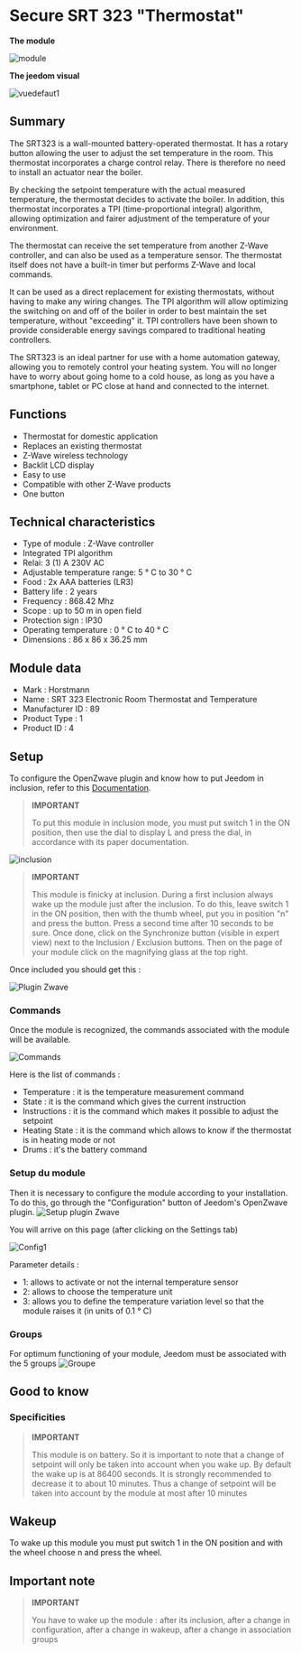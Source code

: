 # Secure SRT 323 "Thermostat"

**The module**

![module](images/secure.srt323/module.jpg)

**The jeedom visual**

![vuedefaut1](images/secure.srt323/vuedefaut1.jpg)

## Summary

The SRT323 is a wall-mounted battery-operated thermostat. It has a rotary button allowing the user to adjust the set temperature in the room. This thermostat incorporates a charge control relay. There is therefore no need to install an actuator near the boiler.

By checking the setpoint temperature with the actual measured temperature, the thermostat decides to activate the boiler. In addition, this thermostat incorporates a TPI (time-proportional integral) algorithm, allowing optimization and fairer adjustment of the temperature of your environment.

The thermostat can receive the set temperature from another Z-Wave controller, and can also be used as a temperature sensor. The thermostat itself does not have a built-in timer but performs Z-Wave and local commands.

It can be used as a direct replacement for existing thermostats, without having to make any wiring changes. The TPI algorithm will allow optimizing the switching on and off of the boiler in order to best maintain the set temperature, without "exceeding" it. TPI controllers have been shown to provide considerable energy savings compared to traditional heating controllers.

The SRT323 is an ideal partner for use with a home automation gateway, allowing you to remotely control your heating system. You will no longer have to worry about going home to a cold house, as long as you have a smartphone, tablet or PC close at hand and connected to the internet.

## Functions

-   Thermostat for domestic application
-   Replaces an existing thermostat
-   Z-Wave wireless technology
-   Backlit LCD display
-   Easy to use
-   Compatible with other Z-Wave products
-   One button

## Technical characteristics

-   Type of module : Z-Wave controller
-   Integrated TPI algorithm
-   Relai: 3 (1) A 230V AC
-   Adjustable temperature range: 5 ° C to 30 ° C
-   Food : 2x AAA batteries (LR3)
-   Battery life : 2 years
-   Frequency : 868.42 Mhz
-   Scope : up to 50 m in open field
-   Protection sign : IP30
-   Operating temperature : 0 ° C to 40 ° C
-   Dimensions : 86 x 86 x 36.25 mm

## Module data

-   Mark : Horstmann
-   Name : SRT 323 Electronic Room Thermostat and Temperature
-   Manufacturer ID : 89
-   Product Type : 1
-   Product ID : 4

## Setup

To configure the OpenZwave plugin and know how to put Jeedom in inclusion, refer to this [Documentation](https://doc.jeedom.com/en_US/plugins/automation%20protocol/openzwave/).

> **IMPORTANT**
>
> To put this module in inclusion mode, you must put switch 1 in the ON position, then use the dial to display L and press the dial, in accordance with its paper documentation.

![inclusion](images/secure.srt323/inclusion.jpg)

> **IMPORTANT**
>
> This module is finicky at inclusion. During a first inclusion always wake up the module just after the inclusion. To do this, leave switch 1 in the ON position, then with the thumb wheel, put you in position "n" and press the button. Press a second time after 10 seconds to be sure. Once done, click on the Synchronize button (visible in expert view) next to the Inclusion / Exclusion buttons. Then on the page of your module click on the magnifying glass at the top right.

Once included you should get this :

![Plugin Zwave](images/secure.srt323/information.jpg)

### Commands

Once the module is recognized, the commands associated with the module will be available.

![Commands](images/secure.srt323/commandes.jpg)

Here is the list of commands :

-   Temperature : it is the temperature measurement command
-   State : it is the command which gives the current instruction
-   Instructions : it is the command which makes it possible to adjust the setpoint
-   Heating State : it is the command which allows to know if the thermostat is in heating mode or not
-   Drums : it's the battery command

### Setup du module

Then it is necessary to configure the module according to your installation. To do this, go through the "Configuration" button of Jeedom's OpenZwave plugin.
![Setup plugin Zwave](images/plugin/bouton_configuration.jpg)

You will arrive on this page (after clicking on the Settings tab)

![Config1](images/secure.srt323/config1.jpg)

Parameter details :

-   1: allows to activate or not the internal temperature sensor
-   2: allows to choose the temperature unit
-   3: allows you to define the temperature variation level so that the module raises it (in units of 0.1 ° C)

### Groups

For optimum functioning of your module, Jeedom must be associated with the 5 groups
![Groupe](images/secure.srt323/groupe.jpg)

## Good to know

### Specificities

> **IMPORTANT**
>
> This module is on battery. So it is important to note that a change of setpoint will only be taken into account when you wake up. By default the wake up is at 86400 seconds. It is strongly recommended to decrease it to about 10 minutes. Thus a change of setpoint will be taken into account by the module at most after 10 minutes

## Wakeup

To wake up this module you must put switch 1 in the ON position and
with the wheel choose n and press the wheel.

## Important note

> **IMPORTANT**
>
> You have to wake up the module : after its inclusion, after a change in configuration, after a change in wakeup, after a change in association groups

